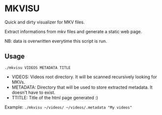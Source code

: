 MKVISU
======

Quick and dirty visualizer for MKV files.

Extract informations from mkv files and generate a static web page.

NB: data is overwritten everytime this script is run.


Usage
-----
`./mkvisu VIDEOS METADATA TITLE`
- VIDEOS: Videos root directory. It will be scanned recursively looking for
  MKVs.
- METADATA: Directory that will be used to store extracted metadata. It doesn't
  have to exist.
- TTITLE: Title of the html page generated :)

Example:
`./mkvisu ~/videos/ ~/videos/.metadata "My videos"`
